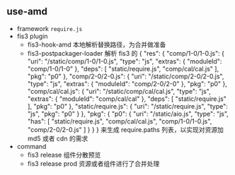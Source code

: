 ## use-amd

- framework `require.js`
- fis3 plugin
    - fis3-hook-amd 本地解析替换路径，为合并做准备
    - fis3-postpackager-loader 解析 fis3 的 {
    "res": {
        "comp/1-0/1-0.js": {
            "uri": "/static/comp/1-0/1-0.js",
            "type": "js",
            "extras": {
                "moduleId": "comp/1-0/1-0"
            },
            "deps": [
                "static/require.js",
                "comp/cal/cal.js"
            ],
            "pkg": "p0"
        },
        "comp/2-0/2-0.js": {
            "uri": "/static/comp/2-0/2-0.js",
            "type": "js",
            "extras": {
                "moduleId": "comp/2-0/2-0"
            },
            "pkg": "p0"
        },
        "comp/cal/cal.js": {
            "uri": "/static/comp/cal/cal.js",
            "type": "js",
            "extras": {
                "moduleId": "comp/cal/cal"
            },
            "deps": [
                "static/require.js"
            ],
            "pkg": "p0"
        },
        "static/require.js": {
            "uri": "/static/require.js",
            "type": "js",
            "pkg": "p0"
        }
    },
    "pkg": {
        "p0": {
            "uri": "/static/aio.js",
            "type": "js",
            "has": [
                "static/require.js",
                "comp/cal/cal.js",
                "comp/1-0/1-0.js",
                "comp/2-0/2-0.js"
            ]
        }
    }
} 来生成 require.paths 列表，以实现对资源加 md5 或者 cdn 的需求
- command
    - fis3 release  组件分散预览
    - fis3 release prod 资源或者组件进行了合并处理
